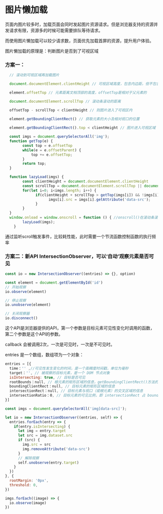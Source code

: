 # 图片懒加载

页面内图片较多时，加载页面会同时发起图片资源请求。但是浏览器支持的资源并发请求有限，资源多的时候可能需要排队等待请求。

而使用图片懒加载可以较少请求数，页面优先加载首屏的资源，提升用户体验。

图片懒加载的原理是：判断图片是否到了可视区域

### 方案一：

```js
  // 滚动到可视区域再加载图片

  document.documentElement.clientHeight // 可视区域高度，包含内边距，但不包含边框、外边距、水平滚动条

  element.offsetTop // 元素距离文档顶部的高度，offsetTop是相对于父元素的

  document.documentElement.scrollTop // 滚动条滚动的距离

  offsetTop - scrollTop < clientHeight // 则图片进入了可视区内

  element.getBoundingClientRect() // 获取元素的大小及相对视口的位置
  
  element.getBoundingClientRect().top < clientHeight // 图片进入可视区域

  const imgs = document.querySelectorAll('img');
  function getTop(e) {
        const top = e.offsetTop
        while(e = e.offsetParent) {
            top += e.offsetTop;
        }
        return top;
  }

  function lazyLoad(imgs) {
        const clientHeight = document.documentElement.clientHeight
        const scrollTop = document.documentElement.scrollTop || document.body.scrollTop
        for(let i=0; i<imgs.length; i++) {
              if(clientHeight + scrollTop > getTop(imgs[i]) && !imgs[i].src) {
                    imgs[i].src = imgs[i].getAttribute('data-src');
              }
        }
  }
  window.onload = window.onscroll = function () { //onscroll()在滚动条滚动的时候触发
        lazyLoad(imgs);
    }

```

通过监听scroll触发事件，比较耗性能，此时需要一个节流函数控制函数的执行频率

### 方案二：新API IntersectionObserver，可以‘自动’观察元素是否可见

```js
const io = new IntersectionObserver((entries) => {}, option)

const element = document.getElementById('id')
// 开始观察
io.observe(element)

// 停止观察
io.unobserve(element)

// 关闭观察器
io.disconnect()

```

这个API是浏览器提供的API，第一个参数是目标元素可见性变化时调用的函数，第二个参数是这个API的参数。

callback 会被调用2次，一次是可见时，一次是不可见时。

entries 是一个数组，数组项为一个对象：
```js
entries = [{
  time：'' ,//可见性发生变化的时间，是一个高精度时间戳，单位为毫秒
  target：'', // 被观察的目标元素，是一个 DOM 节点对象
  isIntersecting: true, // 目标是否可见
  rootBounds：null, // 根元素的矩形区域的信息，getBoundingClientRect()方法的返回值，如果没有根元素（即直接相对于视口滚动），则返回 null
  boundingClientRect：null, // 目标元素的矩形区域的信息
  intersectionRect：null, // 目标元素与视口（或根元素）的交叉区域的信息
  intersectionRatio：0, // 目标元素的可见比例，即 intersectionRect 占 boundingClientRect 的比例，完全可见时为 1，完全不可见时小于等于 0
}]
```

```js
const imgs = document.querySelectorAll('img[data-src]');

let io = new IntersectionObserver((entries, self) => {
  entries.forEach(entry => {
    if(entry.isIntersecting) {
      let img = entry.target
      let src = img.dataset.src
      if (src) {
        img.src = src
        img.removeAttribute('data-src')
      }
      // 解除观察
      self.unobserve(entry.target)
    }
  })
}, {
  rootMargin: '0px',
  threshold: 0,
})

imgs.forEach((image) => {
  io.observe(image)
})

```

